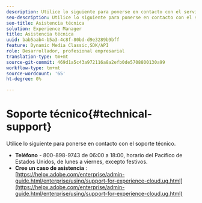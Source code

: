 ```yaml
---
description: Utilice lo siguiente para ponerse en contacto con el servicio de asistencia técnica.
seo-description: Utilice lo siguiente para ponerse en contacto con el servicio de asistencia técnica.
seo-title: Asistencia técnica
solution: Experience Manager
title: Asistencia técnica
uuid: bab5aab4-b5a3-4c8f-80bd-d9e3289b9bff
feature: Dynamic Media Classic,SDK/API
role: Desarrollador, profesional empresarial
translation-type: tm+mt
source-git-commit: 469d1a5c43a972116a8a2efb0de5708800130a99
workflow-type: tm+mt
source-wordcount: '65'
ht-degree: 0%

---
```



# Soporte técnico{#technical-support}

Utilice lo siguiente para ponerse en contacto con el soporte técnico.

* **Teléfono**  - 800-898-9743 de 06:00 a 18:00, horario del Pacífico de Estados Unidos, de lunes a viernes, excepto festivos.
* **Cree un caso de asistencia** :  [https://helpx.adobe.com/enterprise/admin-guide.html/enterprise/using/support-for-experience-cloud.ug.html](https://helpx.adobe.com/enterprise/admin-guide.html/enterprise/using/support-for-experience-cloud.ug.html)


